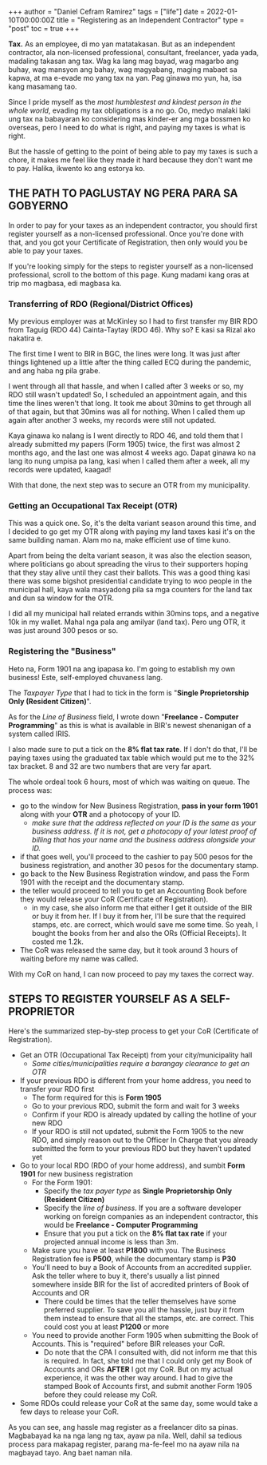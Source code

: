 +++
author = "Daniel Cefram Ramirez"
tags = ["life"]
date = 2022-01-10T00:00:00Z
title = "Registering as an Independent Contractor"
type = "post"
toc = true
+++

**Tax.** As an employee, di mo yan matatakasan. But as an independent contractor, ala non-licensed professional, consultant, freelancer, yada yada,
madaling takasan ang tax. Wag ka lang mag bayad, wag magarbo ang buhay, wag mansyon ang bahay, wag magyabang, maging mabaet sa kapwa, at
ma e-evade mo yang tax na yan. Pag ginawa mo yun, ha, isa kang masamang tao.

Since I pride myself as the _most humblestest and kindest person in the whole world_, evading my tax obligations is a no go. Oo, medyo malaki
laki ung tax na babayaran ko considering mas kinder-er ang mga bossmen ko overseas, pero I need to do what is right, and paying my taxes is what is
right.

But the hassle of getting to the point of being able to pay my taxes is such a chore, it makes me feel like they made it hard because they
don't want me to pay. Halika, ikwento ko ang estorya ko.

## THE PATH TO PAGLUSTAY NG PERA PARA SA GOBYERNO

In order to pay for your taxes as an independent contractor, you should first register yourself as a non-licensed professional.
Once you're done with that, and you got your Certificate of Registration, then only would you be able to pay your taxes.

If you're looking simply for the steps to register yourself as a non-licensed professional, scroll to the bottom of this page. Kung madami kang oras at trip mo magbasa, edi magbasa ka.

### Transferring of RDO (Regional/District Offices)

My previous employer was at McKinley so I had to first transfer my BIR RDO from Taguig (RDO 44) Cainta-Taytay (RDO 46). Why so? E kasi sa
Rizal ako nakatira e.

The first time I went to BIR in BGC, the lines were long. It was just after things lightened up a little after the thing called ECQ during
the pandemic, and ang haba ng pila grabe.

I went through all that hassle, and when I called after 3 weeks or so, my RDO still wasn't updated! So, I scheduled an appointment again, and
this time the lines weren't that long. It took me about 30mins to get through all of that again, but that 30mins was all for nothing. When
I called them up again after another 3 weeks, my records were still not updated.

Kaya ginawa ko nalang is I went directly to RDO 46, and told them that I already submitted my papers (Form 1905) twice, the first was almost 2 months
ago, and the last one was almost 4 weeks ago. Dapat ginawa ko na lang ito nung umpisa pa lang, kasi when I called them after a week, all my
records were updated, kaagad!

With that done, the next step was to secure an OTR from my municipality.

### Getting an Occupational Tax Receipt (OTR)

This was a quick one. So, it's the delta variant season around this time, and I decided to go get my OTR along with paying my land taxes kasi it's on the same building naman. Alam mo na, make efficient use of time kuno.

Apart from being the delta variant season, it was also the election season, where politicians go about spreading the virus to their supporters
hoping that they stay alive until they cast their ballots. This was a good thing kasi there was some bigshot presidential candidate trying to
woo people in the municipal hall, kaya wala masyadong pila sa mga counters for the land tax and dun sa window for the OTR.

I did all my municipal hall related errands within 30mins tops, and a negative 10k in my wallet. Mahal nga pala ang amilyar (land tax). Pero ung OTR, it
was just around 300 pesos or so.

### Registering the "Business"

Heto na, Form 1901 na ang ipapasa ko. I'm going to establish my own business! Este, self-employed chuvaness lang.

The _Taxpayer Type_ that I had to tick in the form is "**Single Proprietorship Only (Resident Citizen)**".

As for the _Line of Business_ field, I wrote down "**Freelance - Computer Programming**" as this is what is available in BIR's newest
shenanigan of a system called IRIS.

I also made sure to put a tick on the **8% flat tax rate**. If I don't do that, I'll be paying taxes using the graduated tax table which
would put me to the 32% tax bracket. 8 and 32 are two numbers that are very far apart.

The whole ordeal took 6 hours, most of which was waiting on queue. The process was:

- go to the window for New Business Registration, **pass in your form 1901** along with your **OTR** and a photocopy of your ID.
  - _make sure that the address reflected on your ID is the same as your business address. If it is not, get a photocopy of your latest proof of billing that has your name and the business address alongside your ID._
- if that goes well, you'll proceed to the cashier to pay 500 pesos for the business registration, and another 30 pesos for the documentary stamp.
- go back to the New Business Registration window, and pass the Form 1901 with the receipt and the documentary stamp.
- the teller would proceed to tell you to get an Accounting Book before they would release your CoR (Certificate of Registration).
  - in my case, she also inform me that either I get it outside of the BIR or buy it from her. If I buy it from her, I'll be sure that the required stamps, etc. are correct, which would save me some time. So yeah, I bought the books from her and also the ORs (Official Receipts). It costed me 1.2k.
- The CoR was released the same day, but it took around 3 hours of waiting before my name was called.

With my CoR on hand, I can now proceed to pay my taxes the correct way.

## STEPS TO REGISTER YOURSELF AS A SELF-PROPRIETOR

Here's the summarized step-by-step process to get your CoR (Certificate of Registration).

- Get an OTR (Occupational Tax Receipt) from your city/municipality hall
  - _Some cities/municipalities require a barangay clearance to get an OTR_
- If your previous RDO is different from your home address, you need to transfer your RDO first
  - The form required for this is **Form 1905**
  - Go to your previous RDO, submit the form and wait for 3 weeks
  - Confirm if your RDO is already updated by calling the hotline of your new RDO
  - If your RDO is still not updated, submit the Form 1905 to the new RDO, and simply reason out to the Officer In Charge that you already submitted the form to your previous RDO but they haven't updated yet
- Go to your local RDO (RDO of your home address), and sumbit **Form 1901** for new business registration
  - For the Form 1901:
    - Specify the _tax payer type_ as **Single Proprietorship Only (Resident Citizen)**
    - Specify the _line of business_. If you are a software developer working on foreign companies as an independent contractor, this would be **Freelance - Computer Programming**
    - Ensure that you put a tick on the **8% flat tax rate** if your projected annual income is less than 3m.
  - Make sure you have at least **P1800** with you. The Business Registration fee is **P500**, while the documentary stamp is **P30**
  - You'll need to buy a Book of Accounts from an accredited supplier. Ask the teller where to buy it, there's usually a list pinned somewhere inside BIR for the list of accredited printers of Book of Accounts and OR
    - There could be times that the teller themselves have some preferred supplier. To save you all the hassle, just buy it from them instead to ensure that all the stamps, etc. are correct. This could cost you at least **P1200** or more
  - You need to provide another Form 1905 when submitting the Book of Accounts. This is "required" before BIR releases your CoR.
    - Do note that the CPA I consulted with, did not inform me that this is required. In fact, she told me that I could only get my Book of Accounts and ORs **AFTER** I got my CoR. But on my actual experience, it was the other way around. I had to give the stamped Book of Accounts first, and submit another Form 1905 before they could release my CoR.
- Some RDOs could release your CoR at the same day, some would take a few days to release your CoR.

As you can see, ang hassle mag register as a freelancer dito sa pinas. Magbabayad ka na nga lang ng tax, ayaw pa nila. Well, dahil sa tedious process para makapag register, parang ma-fe-feel mo na ayaw nila na magbayad tayo. Ang baet naman nila.
